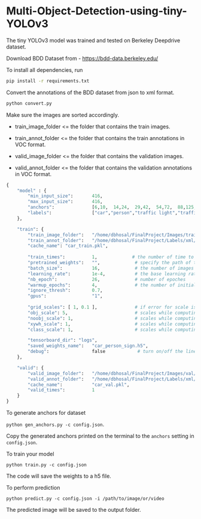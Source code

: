 # Multi-Object-Detection-using-tiny-YOLOv3
The tiny YOLOv3 model was trained and tested on Berkeley Deepdrive dataset.



Download BDD Dataset from - https://bdd-data.berkeley.edu/



To install all dependencies, run
```bash
pip install -r requirements.txt
```
Convert the annotations of the BDD dataset from json to xml format.

```bash
python convert.py
```
Make sure the images are sorted accordingly.

+ train_image_folder <= the folder that contains the train images.

+ train_annot_folder <= the folder that contains the train annotations in VOC format.

+ valid_image_folder <= the folder that contains the validation images.

+ valid_annot_folder <= the folder that contains the validation annotations in VOC format.

```python
{
    "model" : {
        "min_input_size":       416,
        "max_input_size":       416,
        "anchors":              [6,10,  14,24,  29,42,  54,72,  88,125,  138,212],
        "labels":               ["car","person","traffic light","traffic sign"]
    },

    "train": {
        "train_image_folder":   "/home/dbhosal/FinalProject/Images/train/",
        "train_annot_folder":   "/home/dbhosal/FinalProject/Labels/xml/train/",      
        "cache_name": "car_train.pkl",
         
        "train_times":          1,             # the number of time to cycle through the training set, useful for small datasets
        "pretrained_weights":   "",             # specify the path of the pretrained weights, but it's fine to start from scratch
        "batch_size":           16,             # the number of images to read in each batch
        "learning_rate":        1e-4,           # the base learning rate of the default Adam rate scheduler
        "nb_epoch":             26,             # number of epoches
        "warmup_epochs":        4,              # the number of initial epochs during which the sizes of the 5 boxes in each cell is forced to match the sizes of the 5 anchors, this trick seems to improve precision emperically
        "ignore_thresh":        0.7,
        "gpus":                 "1",
        
        "grid_scales": [ 1, 0.1 ],              # if error for scale is large, can be reduced to ignore the predictions from that scale 
        "obj_scale": 5,                         # scales while computing loss
        "noobj_scale": 1,                       # scales while computing loss
        "xywh_scale": 1,                        # scales while computing loss
        "class_scale": 1,                       # scales while computing loss

        "tensorboard_dir": "logs",
        "saved_weights_name":   "car_person_sign.h5",
        "debug":                false            # turn on/off the line that prints current confidence, position, size, class losses and recall
    },

    "valid": {
        "valid_image_folder":   "/home/dbhosal/FinalProject/Images/val/",
        "valid_annot_folder":   "/home/dbhosal/FinalProject/Labels/xml/val/",
        "cache_name":           "car_val.pkl",
        "valid_times":          1
    }
}
```
To generate anchors for dataset


`python gen_anchors.py -c config.json`.

Copy the generated anchors printed on the terminal to the ```anchors``` setting in ```config.json```.

To train your model

`python train.py -c config.json`

The code will save the weights to a h5 file.

To perform prediction

`python predict.py -c config.json -i /path/to/image/or/video`

The predicted image will be saved to the output folder.
